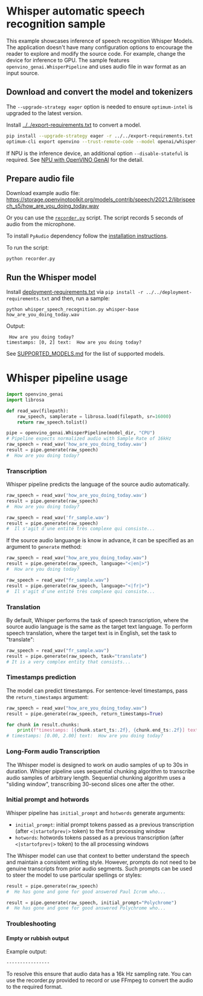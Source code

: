 # Whisper automatic speech recognition sample

This example showcases inference of speech recognition Whisper Models. The application doesn't have many configuration options to encourage the reader to explore and modify the source code. For example, change the device for inference to GPU. The sample features `openvino_genai.WhisperPipeline` and uses audio file in wav format as an input source.

## Download and convert the model and tokenizers

The `--upgrade-strategy eager` option is needed to ensure `optimum-intel` is upgraded to the latest version.

Install [../../export-requirements.txt](../../export-requirements.txt) to convert a model.

```sh
pip install --upgrade-strategy eager -r ../../export-requirements.txt
optimum-cli export openvino --trust-remote-code --model openai/whisper-base whisper-base
```

If NPU is the inference device, an additional option `--disable-stateful` is required. See [NPU with OpenVINO GenAI](https://docs.openvino.ai/nightly/openvino-workflow-generative/inference-with-genai/inference-with-genai-on-npu.html) for the detail.

## Prepare audio file

Download example audio file: https://storage.openvinotoolkit.org/models_contrib/speech/2021.2/librispeech_s5/how_are_you_doing_today.wav

Or you can use the [`recorder.py`](recorder.py) script. The script records 5 seconds of audio from the microphone. 

To install `PyAudio` dependency follow the [installation instructions](https://pypi.org/project/PyAudio/).

To run the script:
```
python recorder.py
```

## Run the Whisper model

Install [deployment-requirements.txt](../../deployment-requirements.txt) via `pip install -r ../../deployment-requirements.txt` and then, run a sample:

`python whisper_speech_recognition.py whisper-base how_are_you_doing_today.wav`

Output:
```
 How are you doing today?
timestamps: [0, 2] text:  How are you doing today?
```

See [SUPPORTED_MODELS.md](../../../SUPPORTED_MODELS.md#whisper-models) for the list of supported models.

# Whisper pipeline usage

```python
import openvino_genai
import librosa

def read_wav(filepath):
    raw_speech, samplerate = librosa.load(filepath, sr=16000)
    return raw_speech.tolist()

pipe = openvino_genai.WhisperPipeline(model_dir, "CPU")
# Pipeline expects normalized audio with Sample Rate of 16kHz
raw_speech = read_wav('how_are_you_doing_today.wav')
result = pipe.generate(raw_speech)
#  How are you doing today?
```

### Transcription

Whisper pipeline predicts the language of the source audio automatically.

```python
raw_speech = read_wav('how_are_you_doing_today.wav')
result = pipe.generate(raw_speech)
#  How are you doing today?

raw_speech = read_wav('fr_sample.wav')
result = pipe.generate(raw_speech)
#  Il s'agit d'une entité très complexe qui consiste...
```

If the source audio languange is know in advance, it can be specified as an argument to `generate` method:

```python
raw_speech = read_wav("how_are_you_doing_today.wav")
result = pipe.generate(raw_speech, language="<|en|>")
#  How are you doing today?

raw_speech = read_wav("fr_sample.wav")
result = pipe.generate(raw_speech, language="<|fr|>")
#  Il s'agit d'une entité très complexe qui consiste...
```

### Translation

By default, Whisper performs the task of speech transcription, where the source audio language is the same as the target text language. To perform speech translation, where the target text is in English, set the task to "translate":

```python
raw_speech = read_wav("fr_sample.wav")
result = pipe.generate(raw_speech, task="translate")
# It is a very complex entity that consists...
```

### Timestamps prediction

The model can predict timestamps. For sentence-level timestamps, pass the `return_timestamps` argument:

```python
raw_speech = read_wav("how_are_you_doing_today.wav")
result = pipe.generate(raw_speech, return_timestamps=True)

for chunk in result.chunks:
    print(f"timestamps: [{chunk.start_ts:.2f}, {chunk.end_ts:.2f}] text: {chunk.text}")
# timestamps: [0.00, 2.00] text:  How are you doing today?
```

### Long-Form audio Transcription

The Whisper model is designed to work on audio samples of up to 30s in duration. Whisper pipeline uses sequential chunking algorithm to transcribe audio samples of arbitrary length.
Sequential chunking algorithm uses a "sliding window", transcribing 30-second slices one after the other.

### Initial prompt and hotwords

Whisper pipeline has `initial_prompt` and `hotwords` generate arguments:
* `initial_prompt`: initial prompt tokens passed as a previous transcription (after `<|startofprev|>` token) to the first processing window
* `hotwords`: hotwords tokens passed as a previous transcription (after `<|startofprev|>` token) to the all processing windows

The Whisper model can use that context to better understand the speech and maintain a consistent writing style. However, prompts do not need to be genuine transcripts from prior audio segments. Such prompts can be used to steer the model to use particular spellings or styles:

```python
result = pipe.generate(raw_speech)
#  He has gone and gone for good answered Paul Icrom who...

result = pipe.generate(raw_speech, initial_prompt="Polychrome")
#  He has gone and gone for good answered Polychrome who...
```

### Troubleshooting

#### Empty or rubbish output

Example output:
```
----------------
```

To resolve this ensure that audio data has a 16k Hz sampling rate. You can use the recorder.py provided to record or use FFmpeg to convert the audio to the required format. 
